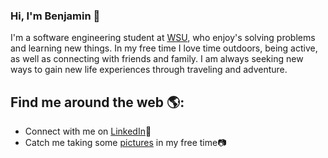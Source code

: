 ### Hi, I'm Benjamin 👋

I'm a software engineering student at <a href="https://wsu.edu/">WSU</a>, who enjoy's solving problems and learning new things. 
In my free time I love time outdoors, being active, as well as connecting with friends and family. I am always seeking new ways to gain new life experiences through traveling and adventure.
## Find me around the web 🌎:
- Connect with me on <a href="https://www.linkedin.com/in/benjamin-michaelis/">LinkedIn</a>💼
- Catch me taking some <a href="https://www.benjamin.michaelis.net/">pictures</a> in my free time📷
<!--
Some ideas:
- 🔭 I’m currently working on ...
- 🌱 I’m currently learning ...
- 👯 I’m looking to collaborate on ...
- 🤔 I’m looking for help with ...
- 💬 Ask me about ...
- 📫 How to reach me: ...
- 😄 Pronouns: ...
- ⚡ Fun fact: ...
-->
